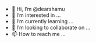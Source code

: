 - 👋 Hi, I’m @dearshamu
- 👀 I’m interested in ...
- 🌱 I’m currently learning ...
- 💞️ I’m looking to collaborate on ...
- 📫 How to reach me ...

<!---
dearshamu/dearshamu is a ✨ special ✨ repository because its `README.md` (this file) appears on your GitHub profile.
You can click the Preview link to take a look at your changes.
--->
